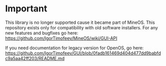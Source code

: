 Important
======
This library is no longer supported cause it became part of MineOS. This repository exists only for compatibility with old software installers. For any new features and bugfixes go here: https://github.com/IgorTimofeev/MineOS/wiki/GUI-API

If you need documentation for legacy version for OpenOS, go here:
https://github.com/IgorTimofeev/GUI/blob/0fadb161469d404d477dd9babfdc9a5aa42ff203/README.md
